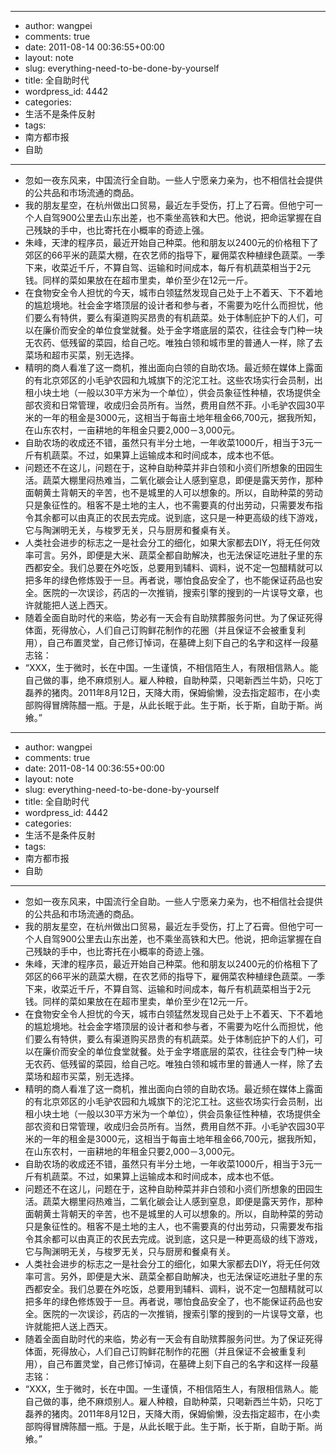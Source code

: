 - --
- author: wangpei
- comments: true
- date: 2011-08-14 00:36:55+00:00
- layout: note
- slug: everything-need-to-be-done-by-yourself
- title: 全自助时代
- wordpress_id: 4442
- categories:
- 生活不是条件反射
- tags:
- 南方都市报
- 自助
- --
- 忽如一夜东风来，中国流行全自助。一些人宁愿亲力亲为，也不相信社会提供的公共品和市场流通的商品。
- 我的朋友星空，在杭州做出口贸易，最近左手受伤，打上了石膏。但他宁可一个人自驾900公里去山东出差，也不乘坐高铁和大巴。他说，把命运掌握在自己残缺的手中，也比寄托在小概率的奇迹上强。
- 朱峰，天津的程序员，最近开始自己种菜。他和朋友以2400元的价格租下了郊区的66平米的蔬菜大棚，在农艺师的指导下，雇佣菜农种植绿色蔬菜。一季下来，收菜近千斤，不算自驾、运输和时间成本，每斤有机蔬菜相当于2元钱。同样的菜如果放在在超市里卖，单价至少在12元一斤。
- 在食物安全令人担忧的今天，城市白领猛然发现自己处于上不着天、下不着地的尴尬境地。社会金字塔顶层的设计者和参与者，不需要为吃什么而担忧，他们要么有特供，要么有渠道购买昂贵的有机蔬菜。处于体制庇护下的人们，可以在廉价而安全的单位食堂就餐。处于金字塔底层的菜农，往往会专门种一块无农药、低残留的菜园，给自己吃。唯独白领和城市里的普通人一样，除了去菜场和超市买菜，别无选择。
- 精明的商人看准了这一商机，推出面向白领的自助农场。最近频在媒体上露面的有北京郊区的小毛驴农园和九城旗下的沱沱工社。这些农场实行会员制，出租小块土地（一般以30平方米为一个单位），供会员象征性种植，农场提供全部农资和日常管理，收成归会员所有。当然，费用自然不菲。小毛驴农园30平米的一年的租金是3000元，这相当于每亩土地年租金66,700元，据我所知，在山东农村，一亩耕地的年租金只要2,000－3,000元。
- 自助农场的收成还不错，虽然只有半分土地，一年收菜1000斤，相当于3元一斤有机蔬菜。不过，如果算上运输成本和时间成本，成本也不低。
- 问题还不在这儿，问题在于，这种自助种菜并非白领和小资们所想象的田园生活。蔬菜大棚里闷热难当，二氧化碳会让人感到窒息，即便是露天劳作，那种面朝黄土背朝天的辛苦，也不是城里的人可以想象的。所以，自助种菜的劳动只是象征性的。租客不是土地的主人，也不需要真的付出劳动，只需要发布指令其余都可以由真正的农民去完成。说到底，这只是一种更高级的线下游戏，它与陶渊明无关，与梭罗无关，只与厨房和餐桌有关。
- 人类社会进步的标志之一是社会分工的细化，如果大家都去DIY，将无任何效率可言。另外，即便是大米、蔬菜全都自助解决，也无法保证吃进肚子里的东西都安全。我们总要在外吃饭，总要用到辅料、调料，说不定一包醋精就可以把多年的绿色修炼毁于一旦。再者说，哪怕食品安全了，也不能保证药品也安全。医院的一次误诊，药店的一次推销，搜索引擎的搜到的一片误导文章，也许就能把人送上西天。
- 随着全面自助时代的来临，势必有一天会有自助殡葬服务问世。为了保证死得体面，死得放心，人们自己订购鲜花制作的花圈（并且保证不会被重复利用），自己布置灵堂，自己修订悼词，在墓碑上刻下自己的名字和这样一段墓志铭：
- “XXX，生于微时，长在中国。一生谨慎，不相信陌生人，有限相信熟人。能自己做的事，绝不麻烦别人。雇人种粮，自助种菜，只喝新西兰牛奶，只吃丁磊养的猪肉。2011年8月12日，天降大雨，保姆偷懒，没去指定超市，在小卖部购得冒牌陈醋一瓶。于是，从此长眠于此。生于斯，长于斯，自助于斯。尚飨。”
- --
- author: wangpei
- comments: true
- date: 2011-08-14 00:36:55+00:00
- layout: note
- slug: everything-need-to-be-done-by-yourself
- title: 全自助时代
- wordpress_id: 4442
- categories:
- 生活不是条件反射
- tags:
- 南方都市报
- 自助
- --
- 忽如一夜东风来，中国流行全自助。一些人宁愿亲力亲为，也不相信社会提供的公共品和市场流通的商品。
- 我的朋友星空，在杭州做出口贸易，最近左手受伤，打上了石膏。但他宁可一个人自驾900公里去山东出差，也不乘坐高铁和大巴。他说，把命运掌握在自己残缺的手中，也比寄托在小概率的奇迹上强。
- 朱峰，天津的程序员，最近开始自己种菜。他和朋友以2400元的价格租下了郊区的66平米的蔬菜大棚，在农艺师的指导下，雇佣菜农种植绿色蔬菜。一季下来，收菜近千斤，不算自驾、运输和时间成本，每斤有机蔬菜相当于2元钱。同样的菜如果放在在超市里卖，单价至少在12元一斤。
- 在食物安全令人担忧的今天，城市白领猛然发现自己处于上不着天、下不着地的尴尬境地。社会金字塔顶层的设计者和参与者，不需要为吃什么而担忧，他们要么有特供，要么有渠道购买昂贵的有机蔬菜。处于体制庇护下的人们，可以在廉价而安全的单位食堂就餐。处于金字塔底层的菜农，往往会专门种一块无农药、低残留的菜园，给自己吃。唯独白领和城市里的普通人一样，除了去菜场和超市买菜，别无选择。
- 精明的商人看准了这一商机，推出面向白领的自助农场。最近频在媒体上露面的有北京郊区的小毛驴农园和九城旗下的沱沱工社。这些农场实行会员制，出租小块土地（一般以30平方米为一个单位），供会员象征性种植，农场提供全部农资和日常管理，收成归会员所有。当然，费用自然不菲。小毛驴农园30平米的一年的租金是3000元，这相当于每亩土地年租金66,700元，据我所知，在山东农村，一亩耕地的年租金只要2,000－3,000元。
- 自助农场的收成还不错，虽然只有半分土地，一年收菜1000斤，相当于3元一斤有机蔬菜。不过，如果算上运输成本和时间成本，成本也不低。
- 问题还不在这儿，问题在于，这种自助种菜并非白领和小资们所想象的田园生活。蔬菜大棚里闷热难当，二氧化碳会让人感到窒息，即便是露天劳作，那种面朝黄土背朝天的辛苦，也不是城里的人可以想象的。所以，自助种菜的劳动只是象征性的。租客不是土地的主人，也不需要真的付出劳动，只需要发布指令其余都可以由真正的农民去完成。说到底，这只是一种更高级的线下游戏，它与陶渊明无关，与梭罗无关，只与厨房和餐桌有关。
- 人类社会进步的标志之一是社会分工的细化，如果大家都去DIY，将无任何效率可言。另外，即便是大米、蔬菜全都自助解决，也无法保证吃进肚子里的东西都安全。我们总要在外吃饭，总要用到辅料、调料，说不定一包醋精就可以把多年的绿色修炼毁于一旦。再者说，哪怕食品安全了，也不能保证药品也安全。医院的一次误诊，药店的一次推销，搜索引擎的搜到的一片误导文章，也许就能把人送上西天。
- 随着全面自助时代的来临，势必有一天会有自助殡葬服务问世。为了保证死得体面，死得放心，人们自己订购鲜花制作的花圈（并且保证不会被重复利用），自己布置灵堂，自己修订悼词，在墓碑上刻下自己的名字和这样一段墓志铭：
- “XXX，生于微时，长在中国。一生谨慎，不相信陌生人，有限相信熟人。能自己做的事，绝不麻烦别人。雇人种粮，自助种菜，只喝新西兰牛奶，只吃丁磊养的猪肉。2011年8月12日，天降大雨，保姆偷懒，没去指定超市，在小卖部购得冒牌陈醋一瓶。于是，从此长眠于此。生于斯，长于斯，自助于斯。尚飨。”

